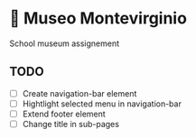 # 🎨 Museo Montevirginio
School museum assignement

## TODO
- [ ] Create navigation-bar element 
- [ ] Hightlight selected menu in navigation-bar
- [ ] Extend footer element
- [ ] Change title in sub-pages